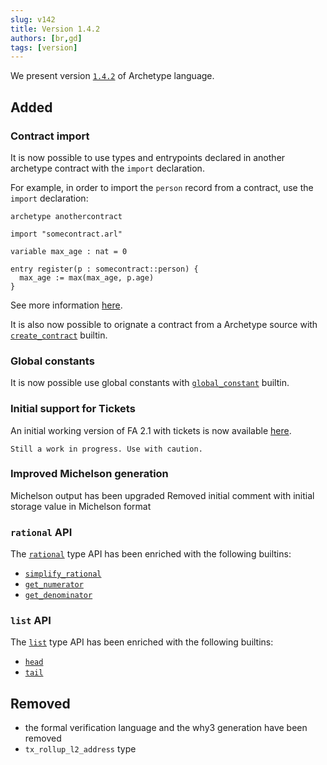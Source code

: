 ```yaml
---
slug: v142
title: Version 1.4.2
authors: [br,gd]
tags: [version]
---
```


We present version [`1.4.2`](/docs/installation) of Archetype language.

## Added

### Contract import

It is now possible to use types and entrypoints declared in another archetype contract with the `import` declaration.

<!--truncate-->

For example, in order to import the `person` record from a contract, use the `import` declaration:
```archetype {3,7}
archetype anothercontract

import "somecontract.arl"

variable max_age : nat = 0

entry register(p : somecontract::person) {
  max_age := max(max_age, p.age)
}
```

See more information [here](/docs/reference/declarations/external-contract).

It is also now possible to orignate a contract from a Archetype source with [`create_contract`](/reference/expressions/builtins#create_contract(handler,%20delegator,%20amount,%20init)) builtin.

### Global constants

It is now possible use global constants with [`global_constant`](/docs/reference/expressions/builtins#global_constant<T>(hash)) builtin.

### Initial support for Tickets

An initial working version of FA 2.1 with tickets is now available [here](https://github.com/completium/archetype-fa2.1).

```warning
Still a work in progress. Use with caution.
```

### Improved Michelson generation

Michelson output has been upgraded
Removed initial comment with initial storage value in Michelson format

### `rational` API

The [`rational`](/docs/reference/types#rational) type API has been enriched with the following builtins:
* [`simplify_rational`](/docs/reference/expressions/builtins#simplify_rational(r%20:%20rational))
* [`get_numerator`](/docs/reference/expressions/builtins#get_numerator(r%20:%20rational))
* [`get_denominator`](/docs/reference/expressions/builtins#get_denominator(r%20:%20rational))

### `list` API

The [`list`](/docs/reference/types#list<T>) type API has been enriched with the following builtins:
* [`head`](/docs/reference/expressions/builtins#head(l%20:%20list<T>,%20n%20:%20nat))
* [`tail`](/docs/reference/expressions/builtins#tail(l%20:%20list<T>,%20n%20:%20nat))

## Removed

* the formal verification language and the why3 generation have been removed
* `tx_rollup_l2_address` type

